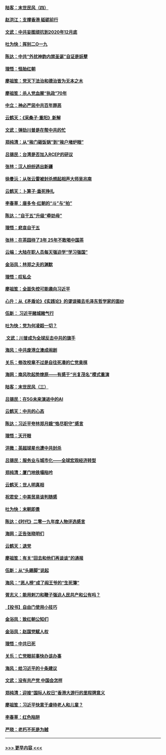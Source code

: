 #### [陆客：末世民风（四）](../pages/nsc993/n11749203.md?t=12280655) 
#### [赵洪江：支撑香港 砥砺前行](../pages/nsc993/n11748482.md?t=12280655) 
#### [文武：中共妄图顽抗到2020年12月底](../pages/nsc993/n11748446.md?t=12280655) 
#### [吐为快：挥别二O一九](../pages/nsc993/n11748411.md?t=12280655) 
#### [陈达：中共“外扰神韵内禁圣诞”自证是妖孽](../pages/nsc993/n11748226.md?t=12280655) 
#### [理悟：怪胎红朝](../pages/nsc993/n11748206.md?t=12280655) 
#### [廖祖笙：党天下法治和德治皆为无本之木](../pages/nsc993/n11748135.md?t=12280655) 
#### [廖祖笙：杀人党血腥“执政”70年](../pages/nsc993/n11745144.md?t=12280655) 
#### [中立：神必严惩中共百年罪恶](../pages/nsc993/n11744970.md?t=12280655) 
#### [云鹤天：《采桑子‧重阳》新解](../pages/nsc993/n11744948.md?t=12280655) 
#### [文武：弹劾川普是在帮中共的忙](../pages/nsc993/n11744758.md?t=12280655) 
#### [郑纯清：从“挨门砸饭锅”到“挨户堵炉眼”](../pages/nsc993/n11744745.md?t=12280655) 
#### [吕锡民：台湾是否加入RCEP的研议](../pages/nsc993/n11744701.md?t=12280655) 
#### [张林：汉人纷纷逃出新疆](../pages/nsc993/n11743530.md?t=12280655) 
#### [徐曼沅：从张云雷被封杀想起相声大师吴兆南](../pages/nsc993/n11741816.md?t=12280655) 
#### [云鹤天：卜算子‧垂死挣扎](../pages/nsc993/n11739956.md?t=12280655) 
#### [李春草：唐多令‧红朝的“斗”与“拍”](../pages/nsc993/n11739830.md?t=12280655) 
#### [陈达：“自干五”升级“牵妨母”](../pages/nsc993/n11739724.md?t=12280655) 
#### [理悟：悲哀自干五](../pages/nsc993/n11739547.md?t=12280655) 
#### [张林：在茶园待了3年 25年不敢喝中国茶](../pages/nsc993/n11739240.md?t=12280655) 
#### [云端：大陆在职人员每天强迫学“学习强国”](../pages/nsc993/n11738735.md?t=12280655) 
#### [金浴凤：林郑之夫的渊默](../pages/nsc993/n11737735.md?t=12280655) 
#### [理悟：叹私企](../pages/nsc993/n11737715.md?t=12280655) 
#### [廖祖笙：全面失控可能袭向习近平](../pages/nsc993/n11737704.md?t=12280655) 
#### [心升：从《矛盾论》《实践论》的谬误揭去毛泽东哲学家的面纱](../pages/nsc993/n11736962.md?t=12280655) 
#### [伍新： 习近平赌城赌气行](../pages/nsc993/n11736929.md?t=12280655) 
#### [吐为快：党为何凌蹈一切？](../pages/nsc993/n11736915.md?t=12280655) 
#### [ 文武：川普成为全球反击中共的旗手](../pages/nsc993/n11736882.md?t=12280655) 
#### [海风：中共废港立澳成闹剧](../pages/nsc993/n11735857.md?t=12280655) 
#### [关乐：修改校章不过是自往死凑的亡党臭棋](../pages/nsc993/n11735097.md?t=12280655) 
#### [海网：南风吹起势燎原——有感于“光复茂名”模式重演](../pages/nsc993/n11732308.md?t=12280655) 
#### [陆客：末世民风（三）](../pages/nsc993/n11732211.md?t=12280655) 
#### [吕锡民：在5G未来演进中的AI](../pages/nsc993/n11730010.md?t=12280655) 
#### [云鹤天：中共的心态](../pages/nsc993/n11729906.md?t=12280655) 
#### [陈达：习近平夸林郑月娥“恪尽职守”感言](../pages/nsc993/n11729881.md?t=12280655) 
#### [理悟：天开眼](../pages/nsc993/n11729699.md?t=12280655) 
#### [洪微：英超球星也遭中共封杀](../pages/nsc993/n11727243.md?t=12280655) 
#### [吕锡民：服务业与城市化——全球宏观经济转型](../pages/nsc993/n11725845.md?t=12280655) 
#### [郑纯清：厦门地铁塌陷吟](../pages/nsc993/n11725813.md?t=12280655) 
#### [云鹤天：世人明真相](../pages/nsc993/n11725621.md?t=12280655) 
#### [祝君安：中美贸易谈判随感](../pages/nsc993/n11725609.md?t=12280655) 
#### [吐为快：末朝即景](../pages/nsc993/n11723365.md?t=12280655) 
#### [陈达：《时代》二零一九年度人物评选感言](../pages/nsc993/n11723337.md?t=12280655) 
#### [海网：正告张晓明们](../pages/nsc993/n11723228.md?t=12280655) 
#### [云鹤天：退党](../pages/nsc993/n11723056.md?t=12280655) 
#### [廖祖笙：有关“回去和他们再谈谈”的通报](../pages/nsc993/n11722442.md?t=12280655) 
#### [伍新：从“头踢脚”说起](../pages/nsc993/n11722429.md?t=12280655) 
#### [海风：“恶人榜”成了阎王爷的“生死簿”](../pages/nsc993/n11722272.md?t=12280655) 
#### [胥志义：能用剌刀和鞭子强迫人民共产和公有吗？](../pages/nsc993/n11720569.md?t=12280655) 
#### [【投书】自由门使用小技巧](../pages/nsc993/n11720180.md?t=12280655) 
#### [金浴凤：致红朝公知们](../pages/nsc993/n11720563.md?t=12280655) 
#### [金浴凤：赵国党赋人权](../pages/nsc993/n11720533.md?t=12280655) 
#### [理悟：中共已死](../pages/nsc993/n11720233.md?t=12280655) 
#### [关乐：亡党眼前事快办该办事](../pages/nsc993/n11719160.md?t=12280655) 
#### [海风：给习近平的十条建议](../pages/nsc993/n11717616.md?t=12280655) 
#### [文武：没有共产党 中国会怎样](../pages/nsc993/n11717584.md?t=12280655) 
#### [郑纯清：迎接“国际人权日”香港大游行的里程牌意义](../pages/nsc993/n11717417.md?t=12280655) 
#### [廖祖笙：习近平快意于虐待老人和儿童？](../pages/nsc993/n11715313.md?t=12280655) 
#### [李春草：红色陷阱](../pages/nsc993/n11715029.md?t=12280655) 
#### [严晓：老朽不死是为贼](../pages/nsc993/n11712910.md?t=12280655) 

----
#### [ >>> 更早内容 <<< ](../indexes/nsc993-earlier.md)
